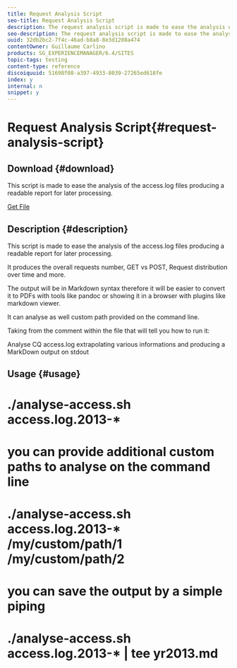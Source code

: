 ```yaml
---
title: Request Analysis Script
seo-title: Request Analysis Script
description: The request analysis script is made to ease the analysis of the access.log files producing a readable report for later processing
seo-description: The request analysis script is made to ease the analysis of the access.log files producing a readable report for later processing
uuid: 32db2bc2-7f4c-46ad-b8a8-8e3d1208a474
contentOwner: Guillaume Carlino
products: SG_EXPERIENCEMANAGER/6.4/SITES
topic-tags: testing
content-type: reference
discoiquuid: 51698f08-a397-4933-8039-27265ed618fe
index: y
internal: n
snippet: y
---
```


# Request Analysis Script{#request-analysis-script}

## Download {#download}

This script is made to ease the analysis of the access.log files producing a readable report for later processing.

[Get File](assets/analyse-access.sh)

## Description {#description}

This script is made to ease the analysis of the access.log files producing a readable report for later processing.

It produces the overall requests number, GET vs POST, Request distribution over time and more.

The output will be in Markdown syntax therefore it will be easier to convert it to PDFs with tools like pandoc or showing it in a browser with plugins like markdown viewer.

It can analyse as well custom path provided on the command line.

Taking from the comment within the file that will tell you how to run it:

Analyse CQ access.log extrapolating various informations and producing a MarkDown output on stdout

## Usage {#usage}

# ./analyse-access.sh access.log.2013-&#42;

#

# you can provide additional custom paths to analyse on the command line

# ./analyse-access.sh access.log.2013-&#42; /my/custom/path/1 /my/custom/path/2

#

# you can save the output by a simple piping

# ./analyse-access.sh access.log.2013-&#42; | tee yr2013.md
